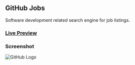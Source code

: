 ## GitHub Jobs
Software development related search engine for job listings.

### [Live Preview](https://petvi-github-jobs.netlify.app/)

### Screenshot
![GitHub Logo](https://petvi.github.io/img/project-1.jpg)
